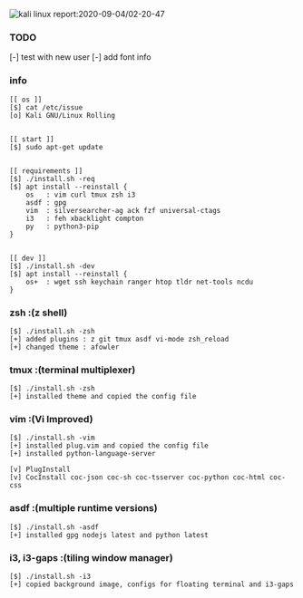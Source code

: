 ![kali linux report:2020-09-04/02-20-47](https://user-images.githubusercontent.com/26835631/92335453-bd9ef900-f09f-11ea-8605-388c35fe39e8.png)
### TODO
[-] test with new user
[-] add font info


### info
```
[[ os ]]
[$] cat /etc/issue
[o] Kali GNU/Linux Rolling


[[ start ]]
[$] sudo apt-get update


[[ requirements ]]
[$] ./install.sh -req
[$] apt install --reinstall {
    os   : vim curl tmux zsh i3
    asdf : gpg
    vim  : silversearcher-ag ack fzf universal-ctags
    i3   : feh xbacklight compton
    py   : python3-pip
}


[[ dev ]]
[$] ./install.sh -dev
[$] apt install --reinstall {
    os+  : wget ssh keychain ranger htop tldr net-tools ncdu
}
```


### zsh :(z shell)
```
[$] ./install.sh -zsh
[+] added plugins : z git tmux asdf vi-mode zsh_reload
[+] changed theme : afowler
```


### tmux :(terminal multiplexer)
```
[$] ./install.sh -zsh
[+] installed theme and copied the config file
```


### vim :(Vi Improved)
```
[$] ./install.sh -vim
[+] installed plug.vim and copied the config file
[+] installed python-language-server

[v] PlugInstall
[v] CocInstall coc-json coc-sh coc-tsserver coc-python coc-html coc-css
```


### asdf :(multiple runtime versions)
```
[$] ./install.sh -asdf
[+] installed gpg nodejs latest and python latest
```


### i3, i3-gaps :(tiling window manager)
```
[$] ./install.sh -i3
[+] copied background image, configs for floating terminal and i3-gaps
```
